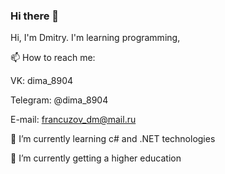 ### Hi there 👋
Hi, I'm Dmitry. I'm learning programming, 

📫 How to reach me:

VK: dima_8904

Telegram: @dima_8904

E-mail: francuzov_dm@mail.ru

🌱 I’m currently learning c# and .NET technologies

🔭 I’m currently getting a higher education

